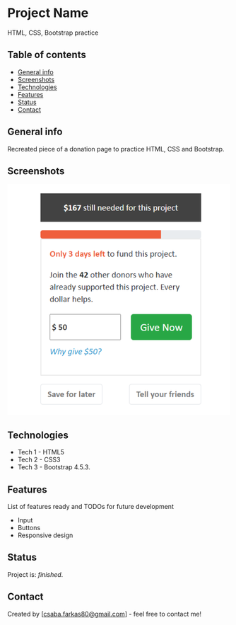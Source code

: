 # Project Name
HTML, CSS, Bootstrap practice

## Table of contents
* [General info](#general-info)
* [Screenshots](#screenshots)
* [Technologies](#technologies)
* [Features](#features)
* [Status](#status)
* [Contact](#contact)

## General info
Recreated piece of a donation page to practice HTML, CSS and Bootstrap.

## Screenshots
![Example screenshot](CSS_Bootstrap_practice.png)

## Technologies
* Tech 1 - HTML5
* Tech 2 - CSS3
* Tech 3 - Bootstrap 4.5.3.

## Features
List of features ready and TODOs for future development
* Input
* Buttons
* Responsive design

## Status
Project is: _finished_.

## Contact
Created by [csaba.farkas80@gmail.com] - feel free to contact me!
